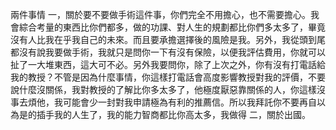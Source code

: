 兩件事情
一，關於要不要做手術這件事，你們完全不用擔心，也不需要擔心。我會綜合考量的東西比你們都多，做的功課、對人生的規劃都比你們多太多了，畢竟沒有人比我在乎我自己的未來。而且要承擔選擇後的風險是我。另外，我從頭到尾都沒有說我要做手術，我就只是問你一下有沒有保險，以便我評估費用，你就可以扯了一大堆東西，這大可不必。另外我要問你，除了上次之外，你有沒有打電話給我的教授？不管是因為什麼事情，你這樣打電話會高度影響教授對我的評價，不要說什麼沒關係，我對教授的了解比你多太多了，他極度厭惡靠關係的人，你這樣沒事去煩他，我可能會少一封對我申請極為有利的推薦信。所以我拜託你不要再自以為是的插手我的人生了，我的能力智商都比你高太多，我做得
二，關於出國。